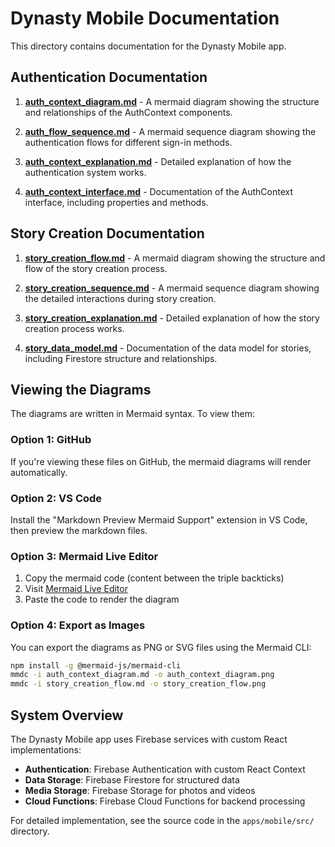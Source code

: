 # Dynasty Mobile Documentation

This directory contains documentation for the Dynasty Mobile app.

## Authentication Documentation

1. **[auth_context_diagram.md](auth_context_diagram.md)** - A mermaid diagram showing the structure and relationships of the AuthContext components.

2. **[auth_flow_sequence.md](auth_flow_sequence.md)** - A mermaid sequence diagram showing the authentication flows for different sign-in methods.

3. **[auth_context_explanation.md](auth_context_explanation.md)** - Detailed explanation of how the authentication system works.

4. **[auth_context_interface.md](auth_context_interface.md)** - Documentation of the AuthContext interface, including properties and methods.

## Story Creation Documentation

1. **[story_creation_flow.md](story_creation_flow.md)** - A mermaid diagram showing the structure and flow of the story creation process.

2. **[story_creation_sequence.md](story_creation_sequence.md)** - A mermaid sequence diagram showing the detailed interactions during story creation.

3. **[story_creation_explanation.md](story_creation_explanation.md)** - Detailed explanation of how the story creation process works.

4. **[story_data_model.md](story_data_model.md)** - Documentation of the data model for stories, including Firestore structure and relationships.

## Viewing the Diagrams

The diagrams are written in Mermaid syntax. To view them:

### Option 1: GitHub

If you're viewing these files on GitHub, the mermaid diagrams will render automatically.

### Option 2: VS Code

Install the "Markdown Preview Mermaid Support" extension in VS Code, then preview the markdown files.

### Option 3: Mermaid Live Editor

1. Copy the mermaid code (content between the triple backticks)
2. Visit [Mermaid Live Editor](https://mermaid.live/)
3. Paste the code to render the diagram

### Option 4: Export as Images

You can export the diagrams as PNG or SVG files using the Mermaid CLI:

```bash
npm install -g @mermaid-js/mermaid-cli
mmdc -i auth_context_diagram.md -o auth_context_diagram.png
mmdc -i story_creation_flow.md -o story_creation_flow.png
```

## System Overview

The Dynasty Mobile app uses Firebase services with custom React implementations:

- **Authentication**: Firebase Authentication with custom React Context
- **Data Storage**: Firebase Firestore for structured data
- **Media Storage**: Firebase Storage for photos and videos
- **Cloud Functions**: Firebase Cloud Functions for backend processing

For detailed implementation, see the source code in the `apps/mobile/src/` directory.
